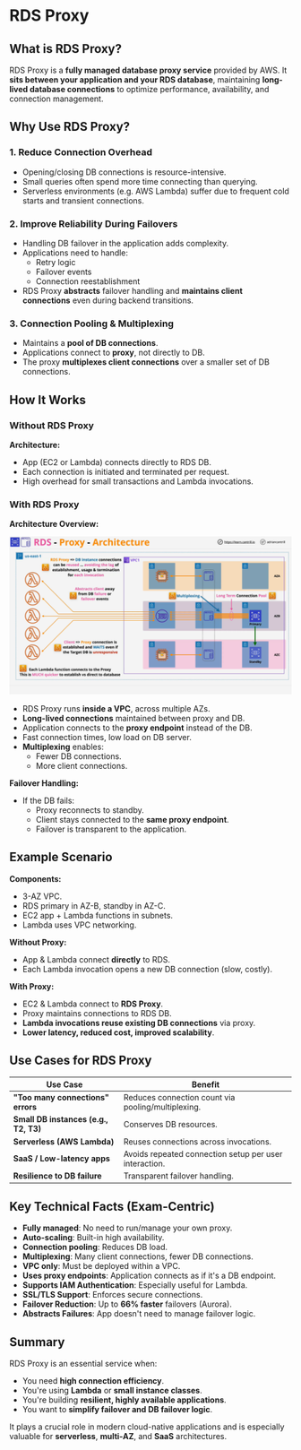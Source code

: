 # RDS Proxy

## What is RDS Proxy?

RDS Proxy is a **fully managed database proxy service** provided by AWS. It **sits between your application and your RDS database**, maintaining **long-lived database connections** to optimize performance, availability, and connection management.

## Why Use RDS Proxy?

### 1. **Reduce Connection Overhead**

- Opening/closing DB connections is resource-intensive.
- Small queries often spend more time connecting than querying.
- Serverless environments (e.g. AWS Lambda) suffer due to frequent cold starts and transient connections.

### 2. **Improve Reliability During Failovers**

- Handling DB failover in the application adds complexity.
- Applications need to handle:
  - Retry logic
  - Failover events
  - Connection reestablishment
- RDS Proxy **abstracts** failover handling and **maintains client connections** even during backend transitions.

### 3. **Connection Pooling & Multiplexing**

- Maintains a **pool of DB connections**.
- Applications connect to **proxy**, not directly to DB.
- The proxy **multiplexes client connections** over a smaller set of DB connections.

## How It Works

### Without RDS Proxy

**Architecture:**

- App (EC2 or Lambda) connects directly to RDS DB.
- Each connection is initiated and terminated per request.
- High overhead for small transactions and Lambda invocations.

### With RDS Proxy

**Architecture Overview:**

![alt text](./Images/image-29.png)

- RDS Proxy runs **inside a VPC**, across multiple AZs.
- **Long-lived connections** maintained between proxy and DB.
- Application connects to the **proxy endpoint** instead of the DB.
- Fast connection times, low load on DB server.
- **Multiplexing** enables:
  - Fewer DB connections.
  - More client connections.

**Failover Handling:**

- If the DB fails:
  - Proxy reconnects to standby.
  - Client stays connected to the **same proxy endpoint**.
  - Failover is transparent to the application.

## Example Scenario

**Components:**

- 3-AZ VPC.
- RDS primary in AZ-B, standby in AZ-C.
- EC2 app + Lambda functions in subnets.
- Lambda uses VPC networking.

**Without Proxy:**

- App & Lambda connect **directly** to RDS.
- Each Lambda invocation opens a new DB connection (slow, costly).

**With Proxy:**

- EC2 & Lambda connect to **RDS Proxy**.
- Proxy maintains connections to RDS DB.
- **Lambda invocations reuse existing DB connections** via proxy.
- **Lower latency, reduced cost, improved scalability**.

## Use Cases for RDS Proxy

| Use Case                              | Benefit                                                |
| ------------------------------------- | ------------------------------------------------------ |
| **"Too many connections" errors**     | Reduces connection count via pooling/multiplexing.     |
| **Small DB instances (e.g., T2, T3)** | Conserves DB resources.                                |
| **Serverless (AWS Lambda)**           | Reuses connections across invocations.                 |
| **SaaS / Low-latency apps**           | Avoids repeated connection setup per user interaction. |
| **Resilience to DB failure**          | Transparent failover handling.                         |

## Key Technical Facts (Exam-Centric)

- **Fully managed**: No need to run/manage your own proxy.
- **Auto-scaling**: Built-in high availability.
- **Connection pooling**: Reduces DB load.
- **Multiplexing**: Many client connections, fewer DB connections.
- **VPC only**: Must be deployed within a VPC.
- **Uses proxy endpoints**: Application connects as if it's a DB endpoint.
- **Supports IAM Authentication**: Especially useful for Lambda.
- **SSL/TLS Support**: Enforces secure connections.
- **Failover Reduction**: Up to **66% faster** failovers (Aurora).
- **Abstracts Failures**: App doesn't need to manage failover logic.

## Summary

RDS Proxy is an essential service when:

- You need **high connection efficiency**.
- You're using **Lambda** or **small instance classes**.
- You're building **resilient, highly available applications**.
- You want to **simplify failover and DB failover logic**.

It plays a crucial role in modern cloud-native applications and is especially valuable for **serverless**, **multi-AZ**, and **SaaS** architectures.
